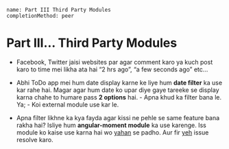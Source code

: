 ```ngMeta
name: Part III Third Party Modules
completionMethod: peer
```
# Part III… Third Party Modules
- Facebook, Twitter jaisi websites par agar comment karo ya kuch post karo to time mei likha ata hai “2 hrs ago”, “a few seconds ago” etc…

- Abhi ToDo app mei hum date display karne ke liye hum **date filter** ka use kar rahe hai. Magar agar hum date ko upar diye gaye tareeke se display karna chahe to humare pass **2 options** hai.
  		- Apna khud ka filter bana le. Ya;
  		- Koi external module use kar le. 

- Apna filter likhne ka kya fayda agar kissi ne pehle se same feature bana rakha hai?
Isliye hum **angular-moment module** ka use karenge. Iss module ko kaise use karna hai wo [yahan](https://github.com/urish/angular-moment) se padho. Aur fir [yeh](https://github.com/vidur149/angular-todo/issues/3) issue resolve karo.

